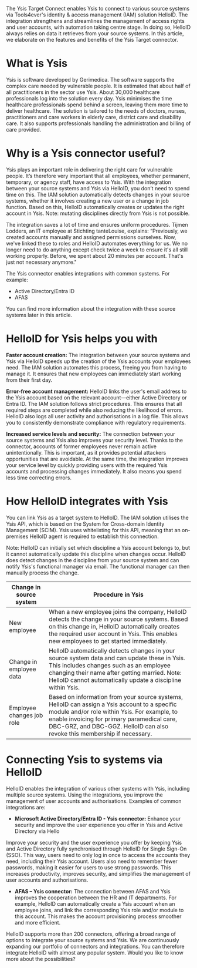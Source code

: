 The Ysis Target Connect enables Ysis to connect to various source systems via Tools4ever's identity & access management (IAM) solution HelloID. The integration strengthens and streamlines the management of access rights and user accounts, with automation taking centre stage. In doing so, HelloID always relies on data it retrieves from your source systems. In this article, we elaborate on the features and benefits of the Ysis Target connector. 

# What is Ysis

Ysis is software developed by Gerimedica. The software supports the complex care needed by vulnerable people. It is estimated that about half of all practitioners in the sector use Ysis. About 30,000 healthcare professionals log into the solution every day. Ysis minimises the time healthcare professionals spend behind a screen, leaving them more time to deliver healthcare. The solution is tailored to the needs of doctors, nurses, practitioners and care workers in elderly care, district care and disability care. It also supports professionals handling the administration and billing of care provided. 

# Why is a Ysis connector useful?

Ysis plays an important role in delivering the right care for vulnerable people. It’s therefore very important that all employees, whether permanent, temporary, or agency staff, have access to Ysis. With the integration between your source systems and Ysis via HelloID, you don’t need to spend time on this. The IAM solution automatically detects changes in your source systems, whether it involves creating a new user or a change in job function. Based on this, HelloID automatically creates or updates the right account in Ysis. Note: mutating disciplines directly from Ysis is not possible.

The integration saves a lot of time and ensures uniform procedures. Tijmen Lodders, an IT employee at Stichting tanteLouise, explains: “Previously, we created accounts manually and assigned permissions ourselves. Now, we've linked these to roles and HelloID automates everything for us. We no longer need to do anything except check twice a week to ensure it's all still working properly. Before, we spent about 20 minutes per account. That's just not necessary anymore."

The Ysis connector enables integrations with common systems. For example: 
*	Active Directory/Entra ID
*	AFAS

You can find more information about the integration with these source systems later in this article.

# HelloID for Ysis helps you with

**Faster account creation:** The integration between your source systems and Ysis via HelloID speeds up the creation of the Ysis accounts your employees need. The IAM solution automates this process, freeing you from having to manage it. It ensures that new employees can immediately start working from their first day.

**Error-free account management:** HelloID links the user's email address to the Ysis account based on the relevant account—either Active Directory or Entra ID. The IAM solution follows strict procedures. This ensures that all required steps are completed while also reducing the likelihood of errors. HelloID also logs all user activity and authorisations in a log file. This allows you to consistently demonstrate compliance with regulatory requirements.

**Increased service levels and security:** The connection between your source systems and Ysis also improves your security level. Thanks to the connector, accounts of former employees never remain active unintentionally. This is important, as it provides potential attackers opportunities that are avoidable. At the same time, the integration improves your service level by quickly providing users with the required Ysis accounts and processing changes immediately. It also means you spend less time correcting errors.

# How HelloID integrates with Ysis

You can link Ysis as a target system to HelloID. The IAM solution utilises the Ysis API, which is based on the System for Cross-domain Identity Management (SCIM). Ysis uses whitelisting for this API, meaning that an on-premises HelloID agent is required to establish this connection.

Note: HelloID can initially set which discipline a Ysis account belongs to, but it cannot automatically update this discipline when changes occur. HelloID does detect changes in the discipline from your source system and can notify Ysis's functional manager via email. The functional manager can then manually process the change.

| Change in source system	| Procedure in Ysis |
| ------------------------ | ---------------- | 
| New employee |	When a new employee joins the company, HelloID detects the change in your source systems. Based on this change in, HelloID automatically creates the required user account in Ysis. This enables new employees to get started immediately.|
| Change in employee data |	HelloID automatically detects changes in your source system data and can update these in Ysis. This includes changes such as an employee changing their name after getting married. Note: HelloID cannot automatically update a discipline within Ysis.|
| Employee changes job role |	Based on information from your source systems, HelloID can assign a Ysis account to a specific module and/or role within Ysis. For example, to enable invoicing for primary paramedical care, DBC-GRZ, and DBC-GGZ. HelloID can also revoke this membership if necessary.|


# Connecting Ysis to systems via HelloID

HelloID enables the integration of various other systems with Ysis, including multiple source systems. Using the integrations, you improve the management of user accounts and authorisations. Examples of common integrations are: 

* **Microsoft Active Directory/Entra ID - Ysis connector:** Enhance your security and improve the user experience you offer in Ysis and Active Directory via Hello

Improve your security and the user experience you offer by keeping Ysis and Active Directory fully synchronised through HelloID for Single Sign-On (SSO). This way, users need to only log in once to access the accounts they need, including their Ysis account. Users also need to remember fewer passwords, making it easier for users to use strong passwords. This increases productivity, improves security, and simplifies the management of user accounts and authorisations.

* **AFAS – Ysis connector:** The connection between AFAS and Ysis improves the cooperation between the HR and IT departments. For example, HelloID can automatically create a Ysis account when an employee joins, and link the corresponding Ysis role and/or module to this account. This makes the account provisioning process smoother and more efficient.

HelloID supports more than 200 connectors, offering a broad range of options to integrate your source systems and Ysis. We are continuously expanding our portfolio of connectors and integrations. You can therefore integrate HelloID with almost any popular system. Would you like to know more about the possibilities? 
